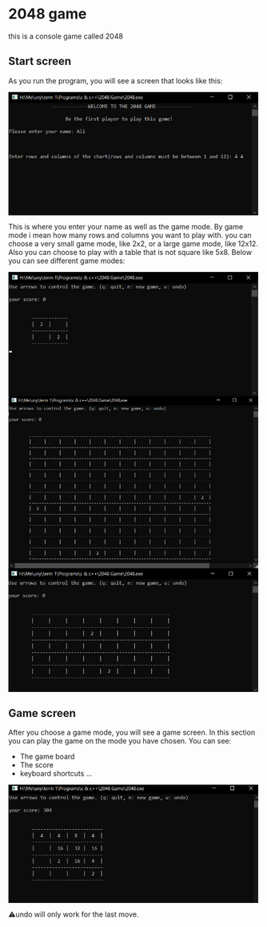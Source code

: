 # 2048 game
 this is a console game called 2048

## Start screen
As you run the program, you will see a screen that looks like this:

<img src=".\screenshot\1 start screen.png" width="500" higth="500" align="center">

This is where you enter your name as well as the game mode. By game mode i mean how many rows and columns you want to play with.
you can choose a very small game mode, like 2x2, or a large game mode, like 12x12. Also you can choose to play with a table that is not square like 5x8.
Below you can see different game modes:

<img src=".\screenshot\2 2-2 table.png" width="500" higth="500" align="center">
<img src=".\screenshot\3 12-12 table.png" width="500" higth="500" align="center">
<img src=".\screenshot\4 5-8 table.png" width="500" higth="500" align="center">

## Game screen
After you choose a game mode, you will see a game screen. In this section you can play the game on the mode you have chosen. 
You can see:
* The game board
* The score
* keyboard shortcuts ...

<img src=".\screenshot\5 game screen.png" width="500" higth="500" align="center">

:warning:undo will only work for the last move.

